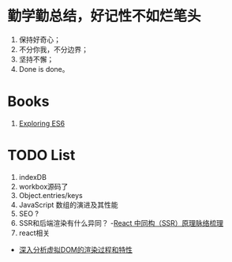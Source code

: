# 勤学勤总结，好记性不如烂笔头
1. 保持好奇心；
2. 不分你我，不分边界；
3. 坚持不懈；
4. Done is done。


# Books
1. [Exploring ES6](http://exploringjs.com/es6/)

# TODO List
1. indexDB
2. workbox源码了
3. Object.entries/keys
4. JavaScript 数组的演进及其性能
5. SEO ?
6. SSR和后端渲染有什么异同？
-[React 中同构（SSR）原理脉络梳理](https://www.yuque.com/es2049/blog/zy0eq0)
7. react相关
- [深入分析虚拟DOM的渲染过程和特性](https://mp.weixin.qq.com/s/VlDl9r0w2CIg0KWiQXChxQ)
